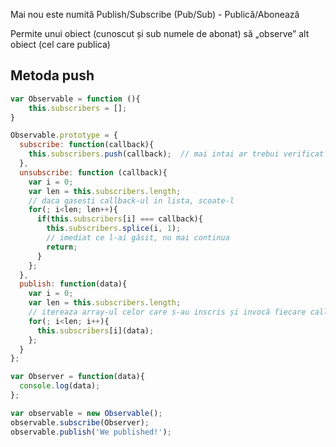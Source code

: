 Mai nou este numită Publish/Subscribe (Pub/Sub) - Publică/Abonează

Permite unui obiect (cunoscut și sub numele de abonat) să „observe” alt obiect (cel care publica)

## Metoda push

```js
var Observable = function (){
    this.subscribers = [];
}

Observable.prototype = {
  subscribe: function(callback){
    this.subscribers.push(callback);  // mai intai ar trebui verificat daca nu cumva exista în array.
  },
  unsubscribe: function (callback){
    var i = 0;
    var len = this.subscribers.length;
    // daca gasesti callback-ul in lista, scoate-l
    for(; i<len; len++){
      if(this.subscribers[i] === callback){
        this.subscribers.splice(i, 1);
        // imediat ce l-ai găsit, nu mai continua
        return;
      }
    };
  },
  publish: function(data){
    var i = 0;
    var len = this.subscribers.length;
    // itereaza array-ul celor care s-au inscris și invocă fiecare callback-ul
    for(; i<len; i++){
      this.subscribers[i](data);
    };
  }
};

var Observer = function(data){
  console.log(data);
};

var observable = new Observable();
observable.subscribe(Observer);
observable.publish('We published!');
```
